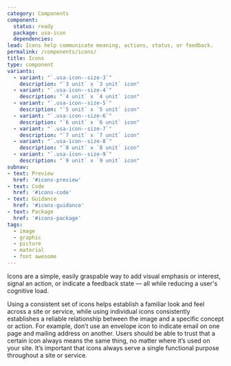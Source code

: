 ```yaml
---
category: Components
component:
  status: ready
  package: usa-icon
  dependencies:
lead: Icons help communicate meaning, actions, status, or feedback.
permalink: /components/icons/
title: Icons
type: component
variants:
  - variant: "`.usa-icon--size-3`"
    description: "`3 unit` x `3 unit` icon"
  - variant: "`.usa-icon--size-4`"
    description: "`4 unit` x `4 unit` icon"
  - variant: "`.usa-icon--size-5`"
    description: "`5 unit` x `5 unit` icon"
  - variant: "`.usa-icon--size-6`"
    description: "`6 unit` x `6 unit` icon"
  - variant: "`.usa-icon--size-7`"
    description: "`7 unit` x `7 unit` icon"
  - variant: "`.usa-icon--size-8`"
    description: "`8 unit` x `8 unit` icon"
  - variant: "`.usa-icon--size-9`"
    description: "`9 unit` x `9 unit` icon"
subnav:
- text: Preview
  href: '#icons-preview'
- text: Code
  href: '#icons-code'
- text: Guidance
  href: '#icons-guidance'
- text: Package
  href: '#icons-package'
tags:
  - image
  - graphic
  - picture
  - material
  - font awesome
---
```


Icons are a simple, easily graspable way to add visual emphasis or interest, signal an action, or indicate a feedback state — all while reducing a user's cognitive load.

Using a consistent set of icons helps establish a familiar look and feel across a site or service, while using individual icons consistently establishes a reliable relationship between the image and a specific concept or action. For example, don’t use an envelope icon to indicate email on one page and mailing address on another. Users should be able to trust that a certain icon always means the same thing, no matter where it’s used on your site. It’s important that icons always serve a single functional purpose throughout a site or service.
